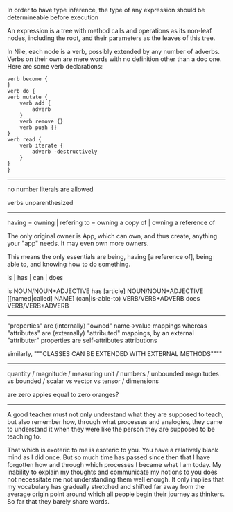 In order to have type inference, the type of any expression should be determineable before execution

An expression is a tree with method calls and operations as its non-leaf nodes, including the root, and their parameters as the leaves of this tree.

In Nile, each node is a verb, possibly extended by any number of adverbs. Verbs on their own are mere words with no definition other than a doc one. Here are some verb declarations:

```nile
verb become {
}
verb do {
verb mutate {
	verb add {
		adverb 
	}
	verb remove {}
	verb push {}
}
verb read {
	verb iterate {
		adverb -destructively
	}
}
}
```

----------------------------------------------------------------------

no number literals are allowed

verbs
	unparenthesized


------------------------------------------------------------------

having = owning | refering to = owning a copy of | owning a reference of

The only original owner is App, which can own, and thus create, anything
your "app" needs. It may even own more owners.

This means the only essentials are being, having [a reference of], being able to, and knowing how to do something.

is | has | can | does

is NOUN/NOUN+ADJECTIVE
has [article] NOUN/NOUN+ADJECTIVE [[named|called] NAME]
(can|is-able-to) VERB/VERB+ADVERB
does VERB/VERB+ADVERB

----------------------

"properties" are (internally) "owned" name->value mappings
whereas "attributes" are (externally) "attributed" mappings, by an external "attributer"
properties are self-attributes attributions

similarly, """CLASSES CAN BE EXTENDED WITH EXTERNAL METHODS""""

---------------------

quantity / magnitude / measuring unit / numbers / unbounded magnitudes vs bounded / scalar vs vector vs tensor / dimensions

are zero apples equal to zero oranges?

-------------------

A good teacher must not only understand what they are supposed to teach, but also remember how, through what processes and analogies, they came to understand it when they were like the person they are supposed to be teaching to.

That which is exoteric to me is esoteric to you. You have a relatively blank mind as I did once. But so much time has passed since then that I have forgotten how and through which processes I became what I am today. My inability to explain my thoughts and communicate my notions to you does not necessitate me not understanding them well enough. It only implies that my vocabulary has gradually stretched and shifted far away from the average origin point around which all people begin their journey as thinkers. So far that they barely share words.